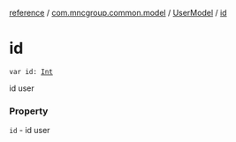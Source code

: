 [reference](../../index.md) / [com.mncgroup.common.model](../index.md) / [UserModel](index.md) / [id](./id.md)

# id

`var id: `[`Int`](https://kotlinlang.org/api/latest/jvm/stdlib/kotlin/-int/index.html)

id user

### Property

`id` - id user